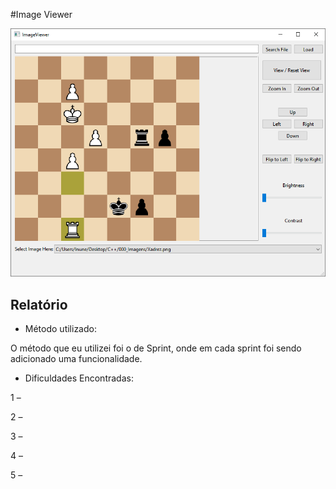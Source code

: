 #Image Viewer

![Image Viewer](https://raw.githubusercontent.com/Leonardo-Nunes-Armelim/Image_Viewer/master/images/Image%20Viewer.png)

## Relatório

- Método utilizado:

O método que eu utilizei foi o de Sprint, onde em cada sprint foi sendo adicionado uma funcionalidade.

- Dificuldades Encontradas:

1 – 

2 – 

3 – 

4 –

5 –
